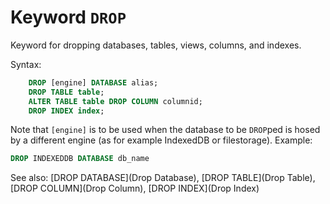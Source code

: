 # Keyword `DROP`

Keyword for dropping databases, tables, views, columns, and indexes.

Syntax:
```sql
    DROP [engine] DATABASE alias;
    DROP TABLE table;
    ALTER TABLE table DROP COLUMN columnid;
    DROP INDEX index;
```

Note that `[engine]` is to be used when the database to be `DROP`ped is hosed by a different engine (as for example IndexedDB or filestorage). Example:

```sql
DROP INDEXEDDB DATABASE db_name
```

See also: [DROP DATABASE](Drop Database), [DROP TABLE](Drop Table), [DROP COLUMN](Drop Column), [DROP INDEX](Drop Index)